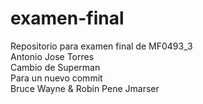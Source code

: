 # examen-final
Repositorio para examen final de MF0493_3  
Antonio Jose Torres  
Cambio de Superman  
Para un nuevo commit  
Bruce Wayne & Robin
Pene
Jmarser
